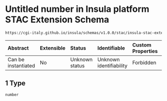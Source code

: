# Untitled number in Insula platform STAC Extension Schema

```txt
https://cgi-italy.github.io/insula/schemas/v1.0.0/stac/insula-stac-extension.schema.json#/examples/1/insula:metadata/feautreAttributes/1
```



| Abstract            | Extensible | Status         | Identifiable            | Custom Properties | Additional Properties | Access Restrictions | Defined In                                                                                                   |
| :------------------ | :--------- | :------------- | :---------------------- | :---------------- | :-------------------- | :------------------ | :----------------------------------------------------------------------------------------------------------- |
| Can be instantiated | No         | Unknown status | Unknown identifiability | Forbidden         | Allowed               | none                | [insula-stac-extension.schema.json\*](schemas/stac/insula-stac-extension.schema.json) |

## 1 Type

`number`
